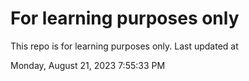 # For learning purposes only
This repo is for learning purposes only.
Last updated at

Monday, August 21, 2023 7:55:33 PM

